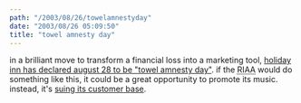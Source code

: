 ```yaml
---
path: "/2003/08/26/towelamnestyday" 
date: "2003/08/26 05:09:50" 
title: "towel amnesty day" 
---
```

<p>in a brilliant move to transform a financial loss into a marketing tool, <a href="http://www.priorityclubpromotion.com/hi/towels/">holiday inn has declared august 28 to be "towel amnesty day"</a>. if the <abbr title="Recording Industry Association of America">RIAA</abbr> would do something like this, it could be a great opportunity to promote its music. instead, it's <a href="http://www.washingtonpost.com/ac2/wp-dyn?pagename=article&amp;node=&amp;contentId=A23933-2003Apr3&amp;notFound=true">suing its customer base</a>.</p>